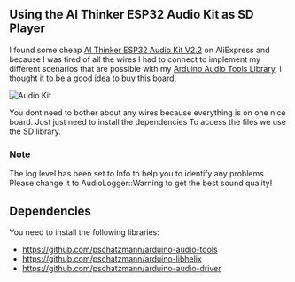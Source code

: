 ## Using the AI Thinker ESP32 Audio Kit as SD Player

I found some cheap [AI Thinker ESP32 Audio Kit V2.2](https://docs.ai-thinker.com/en/esp32-audio-kit) on AliExpress and because I was tired of all the wires I had to connect to implement my different scenarios that are possible with my [Arduino Audio Tools Library](https://github.com/pschatzmann/arduino-audio-tools), I thought it to be a good idea to buy this board.

<img src="https://pschatzmann.github.io/Resources/img/audio-toolkit.png" alt="Audio Kit" />

You dont need to bother about any wires because everything is on one nice board. Just just need to install the dependencies
To access the files we use the SD library.

### Note

The log level has been set to Info to help you to identify any problems. Please change it to AudioLogger::Warning to get the best sound quality!


## Dependencies

You need to install the following libraries:

- https://github.com/pschatzmann/arduino-audio-tools
- https://github.com/pschatzmann/arduino-libhelix
- https://github.com/pschatzmann/arduino-audio-driver
